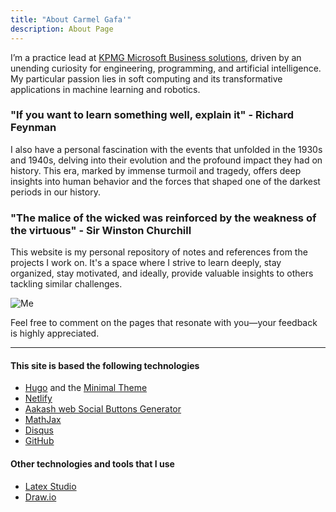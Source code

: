 ```yaml
---
title: "About Carmel Gafa'"
description: About Page
---
```


I’m a practice lead at [KPMG Microsoft Business solutions](https://home.kpmg/mt/en/home/services/microsoft-business-solutions.html), driven by an unending curiosity for engineering, programming, and artificial intelligence. My particular passion lies in soft computing and its transformative applications in machine learning and robotics.

### "If you want to learn something well, explain it" - Richard Feynman

I also have a personal fascination with the events that unfolded in the 1930s and 1940s, delving into their evolution and the profound impact they had on history. This era, marked by immense turmoil and tragedy, offers deep insights into human behavior and the forces that shaped one of the darkest periods in our history.

### "The malice of the wicked was reinforced by the weakness of the virtuous" - Sir Winston Churchill

This website is my personal repository of notes and references from the projects I work on. It's a space where I strive to learn deeply, stay organized, stay motivated, and ideally, provide valuable insights to others tackling similar challenges.

![Me](/about.jpg)

Feel free to comment on the pages that resonate with you—your feedback is highly appreciated.

---

#### This site is based the following technologies

- [Hugo](https://gohugo.io/) and the [Minimal Theme](https://themes.gohugo.io/themes/minimal/)
- [Netlify](https://www.netlify.com/)
- [Aakash web Social Buttons Generator](https://www.aakashweb.com/apps/social-buttons-generator/)
- [MathJax](https://www.mathjax.org/)
- [Disqus](https://disqus.com/)
- [GitHub](http://GitHub.com)

#### Other technologies and tools that I use

- [Latex Studio](https://www.latex-studio.com/)
- [Draw.io](https://www.draw.io/)
